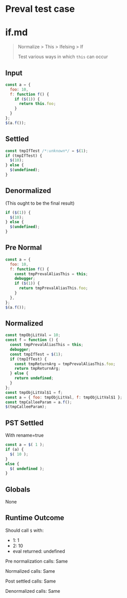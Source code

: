 # Preval test case

# if.md

> Normalize > This > Ifelsing > If
>
> Test various ways in which `this` can occur

## Input

`````js filename=intro
const a = {
  foo: 10,
  f: function f() {
    if ($(1)) {
      return this.foo;
    }
  }
};
$(a.f());
`````

## Settled


`````js filename=intro
const tmpIfTest /*:unknown*/ = $(1);
if (tmpIfTest) {
  $(10);
} else {
  $(undefined);
}
`````

## Denormalized
(This ought to be the final result)

`````js filename=intro
if ($(1)) {
  $(10);
} else {
  $(undefined);
}
`````

## Pre Normal


`````js filename=intro
const a = {
  foo: 10,
  f: function f() {
    const tmpPrevalAliasThis = this;
    debugger;
    if ($(1)) {
      return tmpPrevalAliasThis.foo;
    }
  },
};
$(a.f());
`````

## Normalized


`````js filename=intro
const tmpObjLitVal = 10;
const f = function () {
  const tmpPrevalAliasThis = this;
  debugger;
  const tmpIfTest = $(1);
  if (tmpIfTest) {
    const tmpReturnArg = tmpPrevalAliasThis.foo;
    return tmpReturnArg;
  } else {
    return undefined;
  }
};
const tmpObjLitVal$1 = f;
const a = { foo: tmpObjLitVal, f: tmpObjLitVal$1 };
const tmpCalleeParam = a.f();
$(tmpCalleeParam);
`````

## PST Settled
With rename=true

`````js filename=intro
const a = $( 1 );
if (a) {
  $( 10 );
}
else {
  $( undefined );
}
`````

## Globals

None

## Runtime Outcome

Should call `$` with:
 - 1: 1
 - 2: 10
 - eval returned: undefined

Pre normalization calls: Same

Normalized calls: Same

Post settled calls: Same

Denormalized calls: Same
